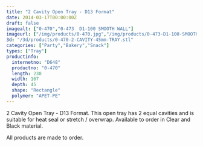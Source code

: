 ```yaml
---
title: "2 Cavity Open Tray - D13 Format"
date: 2014-03-17T00:00:00Z
draft: false
imagealt: ["0-470","0-473  D1-100 SMOOTH WALL"]
imageurl: ["/img/products/0-470.jpg","/img/products/0-473-D1-100-SMOOTH-WALL.jpg"]
3d: "/3d/products/0-470-2-CAVITY-45mm-TRAY.stl"
categories: ["Party","Bakery","Snack"]
types: ["Tray"]
productinfo:
  internetno: "D648"
  productno: "0-470"
  length: 238
  width: 167
  depth: 45
  shape: "Rectangle"
  polymer: "APET-PE"
---
```

2 Cavity Open Tray - D13 Format. This open tray has 2 equal cavities and is suitable for heat seal or stretch / overwrap. Available to order in Clear and Black material.

All products are made to order.